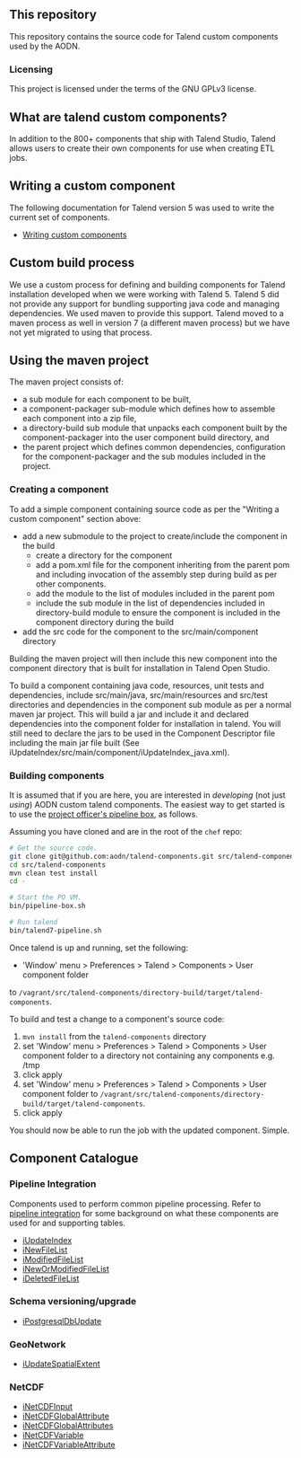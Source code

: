 ## This repository

This repository contains the source code for Talend custom components used by the AODN. 
### Licensing
This project is licensed under the terms of the GNU GPLv3 license.

## What are talend custom components?

In addition to the 800+ components that ship with Talend Studio, Talend allows users to create their own components for 
use when creating ETL jobs.

## Writing a custom component

The following documentation for Talend version 5 was used to write the current set of components.

* [Writing custom components](https://www.talendbyexample.com/talend-custom-component-writing.html)

## Custom build process

We use a custom process for defining and building components for Talend installation developed when we were working with
Talend 5.  Talend 5 did not provide any support for bundling supporting java code and managing dependencies.   We used 
maven to provide this support.  Talend moved to a maven process as well in version 7 (a different maven process) but we 
have not yet migrated to using that process.

## Using the maven project

The maven project consists of:

* a sub module for each component to be built, 
* a component-packager sub-module which defines how to assemble each component into a zip file, 
* a directory-build sub module that unpacks each component built by the component-packager into the user component build directory, and
* the parent project which defines common dependencies, configuration for the component-packager and the sub modules
  included in the project.

### Creating a component

To add a simple component containing source code as per the "Writing a custom component" section above:

* add a new submodule to the project to create/include the component in the build
  * create a directory for the component
  * add a pom.xml file for the component inheriting from the parent pom and including 
    invocation of the assembly step during build as per other components.
  * add the module to the list of modules included in the parent pom
  * include the sub module in the list of dependencies included in directory-build module 
    to ensure the component is included in the component directory during the build
* add the src code for the component to the src/main/component directory

Building the maven project will then include this new component into the component directory that is
built for installation in Talend Open Studio.

To build a component containing java code, resources, unit tests and dependencies, include src/main/java, src/main/resources and
src/test directories and dependencies in the component sub module as per a normal maven jar project.  This will build a jar
and include it and declared dependencies into the component folder for installation in talend.  You will still need to 
declare the jars to be used in the Component Descriptor file including the main jar file built (See
iUpdateIndex/src/main/component/iUpdateIndex_java.xml).
   

### Building components

It is assumed that if you are here, you are interested in *developing* (not just *using*) AODN custom talend components.
The easiest way to get started is to use the [project officer's pipeline box](https://github.com/aodn/chef/blob/master/doc/README.pipeline-box.md), as follows.

Assuming you have cloned and are in the root of the `chef` repo:

```bash
# Get the source code.
git clone git@github.com:aodn/talend-components.git src/talend-components
cd src/talend-components
mvn clean test install
cd -

# Start the PO VM.
bin/pipeline-box.sh

# Run talend
bin/talend7-pipeline.sh
```

Once talend is up and running, set the following:

* 'Window' menu > Preferences > Talend > Components > User component folder

to `/vagrant/src/talend-components/directory-build/target/talend-components`.

To build and test a change to a component's source code:

1. `mvn install` from the `talend-components` directory
1. set 'Window' menu > Preferences > Talend > Components > User component folder
to a directory not containing any components e.g. /tmp
1. click apply
1. set 'Window' menu > Preferences > Talend > Components > User component folder 
to `/vagrant/src/talend-components/directory-build/target/talend-components`.
1. click apply

You should now be able to run the job with the updated component.  Simple.

## Component Catalogue

### Pipeline Integration

Components used to perform common pipeline processing.  Refer to 
[pipeline integration](doc/pipeline_integration.md) for some background on what these
components are used for and supporting tables. 

* [iUpdateIndex](iUpdateIndex/README.md)
* [iNewFileList](iNewFileList/README.md)
* [iModifiedFileList](iModifiedFileList/README.md)
* [iNewOrModifiedFileList](iNewOrModifiedFileList/README.md)
* [iDeletedFileList](iDeletedFileList/README.md)


### Schema versioning/upgrade

* [iPostgresqlDbUpdate](iPostgresqlDbUpdate/README.md)

### GeoNetwork

* [iUpdateSpatialExtent](iUpdateSpatialExtent/README.md)

### NetCDF

* [iNetCDFInput](iNetCDFInput/README.md)
* [iNetCDFGlobalAttribute](iNetCDFGlobalAttribute/README.md)
* [iNetCDFGlobalAttributes](iNetCDFGlobalAttributes/README.md)
* [iNetCDFVariable](iNetCDFVariable/README.md)
* [iNetCDFVariableAttribute](iNetCDFVariableAttribute/README.md)
